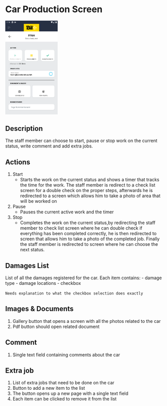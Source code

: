# Car Production Screen

<img src="../assets/staff-car-production.png" width="33%" />

## Description

The staff member can choose to  start, pause or stop work on the current status, write comment and add extra jobs.

## Actions

1. Start
    - Starts the work on the current status and shows a timer that tracks the time for the work. The staff member is redirect to a check list screen for a double check on the proper steps, afterwards he is redirected to a screen which allows him to take a photo of area that will be worked on
2. Pause
    - Pauses the current active work and the timer
3. Stop
    - Completes the work on the current status,by redirecting the staff member to check list screen where he can double check if everything has been completed correctly, he is then redirected to screen that allows him to take a photo of the completed job. Finally the staff member is redirected to screen where he can choose the next status. 

## Damages List

List of all the damages registered for the car.
Each item contains:
    - damage type
    - damage locations
    - checkbox

`Needs explanation to what the checkbox selection does exactly`

## Images & Documents

1. Gallery button that opens a screen with all the photos related to the car
2. Pdf button should open related document

## Comment

 1. Single text field containing comments about the car

## Extra job

 1. List of extra jobs that need to be done on the car
 2. Button to add a new item to the list
 3. The button opens up a new page with a single text field
 4. Each item can be clicked to remove it from the list
